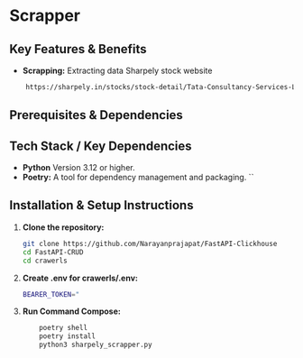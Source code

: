 # Scrapper

## Key Features & Benefits
- **Scrapping:** Extracting data Sharpely stock website
```bash
    https://sharpely.in/stocks/stock-detail/Tata-Consultancy-Services-Ltd./TCS
```
## Prerequisites & Dependencies


## Tech Stack / Key Dependencies

-   **Python** Version 3.12 or higher.
-   **Poetry:** A tool for dependency management and packaging.
``


## Installation & Setup Instructions

1.  **Clone the repository:**

    ```bash
    git clone https://github.com/Narayanprajapat/FastAPI-Clickhouse
    cd FastAPI-CRUD
    cd crawerls
    ```

2.  **Create .env for  crawerls/.env:**

    ```bash
    BEARER_TOKEN="
    ```

3.  **Run Command Compose:**

    ```bash
        poetry shell
        poetry install
        python3 sharpely_scrapper.py
    
    ```
